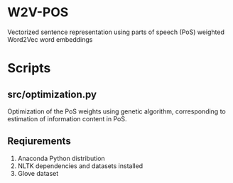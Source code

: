 # W2V-POS

Vectorized sentence representation using parts of speech (PoS) weighted Word2Vec word embeddings

# Scripts 

## src/optimization.py
Optimization of the PoS weights using genetic algorithm, corresponding to estimation of information content in PoS.


## Reqiurements

1. Anaconda Python distribution
2. NLTK dependencies and datasets installed
3. Glove dataset
